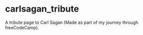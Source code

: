 # carlsagan_tribute
A tribute page to Carl Sagan (Made as part of my journey through freeCodeCamp).
